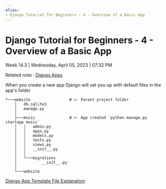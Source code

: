 ```yaml
---
alias:
- Django Tutorial for Beginners - 4 - Overview of a Basic App
---
```

# Django Tutorial for Beginners - 4 - Overview of a Basic App

Week 14.3 | Wednesday, April 05, 2023 | 07:32 PM

Related note : [Django Apps](Django%20Apps.md)

When you create a new app Django will set you up with default files in the app's folder

```text
└───website                 # <- Parent project folder
    │   db.sqlite3
    │   manage.py
    │
    ├───music               # <- App created `python manage.py startapp music`
    │   │   admin.py
    │   │   apps.py
    │   │   models.py
    │   │   tests.py
    │   │   views.py
    │   │   __init__.py
    │   │
    │   └───migrations
    │           __init__.py
    │
    └───website
```

[Django App Template File Explanation](Django%20App%20Template%20File%20Explanation.md)